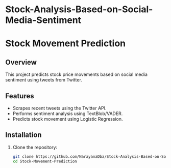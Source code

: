 # Stock-Analysis-Based-on-Social-Media-Sentiment

# Stock Movement Prediction

## Overview
This project predicts stock price movements based on social media sentiment using tweets from Twitter.

## Features
- Scrapes recent tweets using the Twitter API.
- Performs sentiment analysis using TextBlob/VADER.
- Predicts stock movement using Logistic Regression.

## Installation
1. Clone the repository:
   ```bash
   git clone https://github.com/NarayanaDba/Stock-Analysis-Based-on-Social-Media-Sentiment.git
   cd Stock-Movement-Prediction

